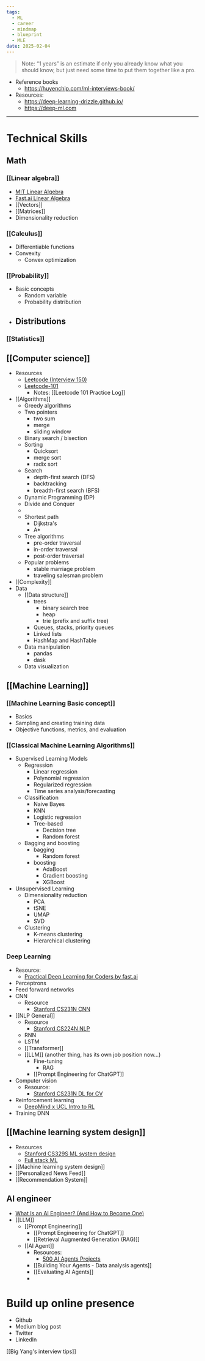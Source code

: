 ```yaml
---
tags:
  - ML
  - career
  - mindmap
  - blueprint
  - MLE
date: 2025-02-04
---
```


> Note: “1 years” is an estimate if only you already know what you should know, but just need some time to put them together like a pro.

- Reference books
	- https://huyenchip.com/ml-interviews-book/
- Resources:
	- https://deep-learning-drizzle.github.io/
	- https://deep-ml.com

---
# Technical Skills
## Math
### [[Linear algebra]]
- [MIT Linear Algebra](https://ocw.mit.edu/courses/18-06-linear-algebra-spring-2010/video_galleries/video-lectures/)
- [Fast.ai Linear Algebra](https://github.com/fastai/numerical-linear-algebra)
- [[Vectors]]
- [[Matrices]]
- Dimensionality reduction
### [[Calculus]]
- Differentiable functions
- Convexity
	- Convex optimization
### [[Probability]]
- Basic concepts
	- Random variable
	- Probability distribution
- Distributions
	- 
### [[Statistics]]
## [[Computer science]]
- Resources
	- [Leetcode (Interview 150)](https://leetcode.com/studyplan/top-interview-150/)
	- [Leetcode-101](https://noworneverev.github.io/leetcode_101/)
		- Notes: [[Leetcode 101 Practice Log]]
- [[Algorithms]]
	- Greedy algorithms
	- Two pointers
		- two sum
		- merge
		- sliding window
	- Binary search / bisection
	- Sorting
		- Quicksort
		- merge sort
		- radix sort
	- Search
		- depth-first search (DFS)
		- backtracking
		- breadth-ﬁrst search (BFS)
	- Dynamic Programming (DP)
	- Divide and Conquer
	- 
	- Shortest path
		- Dijkstra's
		- A*
	- Tree algorithms
		- pre-order traversal
		- in-order traversal
		- post-order traversal
	- Popular problems
		- stable marriage problem
		- traveling salesman problem
- [[Complexity]]
- Data
	- [[Data structure]]
		- trees
			- binary search tree
			- heap
			- trie (prefix and suffix tree)
		- Queues, stacks, priority queues
		- Linked lists
		- HashMap and HashTable
	- Data manipulation
		- pandas
		- dask
	- Data visualization
## [[Machine Learning]]
### [[Machine Learning Basic concept]]
- Basics
- Sampling and creating training data
- Objective functions, metrics, and evaluation
### [[Classical Machine Learning Algorithms]]
- Supervised Learning Models
	- Regression
		- Linear regression
		- Polynomial regression
		- Regularized regression
		- Time series analysis/forecasting
	- Classification 
		- Naive Bayes
		- KNN
		- Logistic regression
		- Tree-based
			- Decision tree
			- Random forest
	- Bagging and boosting
		- bagging
			- Random forest
		- boosting
			- AdaBoost
			- Gradient boosting
			- XGBoost
- Unsupervised Learning
	- Dimensionality reduction
		- PCA
		- tSNE
		- UMAP
		- SVD
	- Clustering
		- K-means clustering
		- Hierarchical clustering
### Deep Learning
- Resource: 
	- [Practical Deep Learning for Coders by fast.ai](https://course.fast.ai/)
- Perceptrons
- Feed forward networks
- CNN
	- Resource
		- [Stanford CS231N CNN](https://www.youtube.com/playlist?list=PLzUTmXVwsnXod6WNdg57Yc3zFx_f-RYsq)
- [[NLP General]]
	- Resource
		- [Stanford CS224N NLP](https://www.youtube.com/playlist?list=PLU40WL8Ol94IJzQtileLTqGZuXtGlLMP_)
	- RNN
	- LSTM
	- [[Transformer]]
	- [[LLM]] (another thing, has its own job position now...)
		- Fine-tuning
			- RAG
		- [[Prompt Engineering for ChatGPT]]
- Computer vision
	- Resource: 
		- [Stanford CS231N DL for CV](https://cs231n.github.io/)
- Reinforcement learning
	- [DeepMind x UCL Intro to RL](https://www.youtube.com/playlist?list=PLqYmG7hTraZDM-OYHWgPebj2MfCFzFObQ)
- Training DNN

## [[Machine learning system design]]
- Resources
	- [Stanford CS329S ML system design](https://stanford-cs329s.github.io/)
	- [Full stack ML](https://fall2019.fullstackdeeplearning.com/)
- [[Machine learning system design]]
- [[Personalized News Feed]]
- [[Recommendation System]]
## AI engineer
- [What Is an AI Engineer? (And How to Become One)](https://www.coursera.org/articles/ai-engineer)
- [[LLM]]
	- [[Prompt Engineering]]
		- [[Prompt Engineering for ChatGPT]]
		- [[Retrieval Augmented Generation (RAG)]]
	- [[AI Agent]]
		- Resources: 
			- [500 AI Agents Projects](https://github.com/ashishpatel26/500-AI-Agents-Projects)
		- [[Building Your Agents - Data analysis agents]]
		- [[Evaluating AI Agents]]
		- 

# Build up online presence
- Github
- Medium blog post
- Twitter
- LinkedIn

[[Big Yang's interview tips]]
